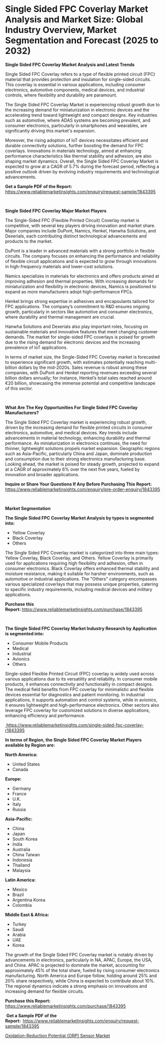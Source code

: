 <p><h1>Single Sided FPC Coverlay Market Analysis and Market Size: Global Industry Overview, Market Segmentation and Forecast (2025 to 2032)</h1></p><p><strong>Single Sided FPC Coverlay Market Analysis and Latest Trends</strong></p>
<p><p>Single Sided FPC Coverlay refers to a type of flexible printed circuit (FPC) material that provides protection and insulation for single-sided circuits. This coverlay is essential in various applications, including consumer electronics, automotive components, medical devices, and industrial controls, where flexibility and durability are paramount. </p><p>The Single Sided FPC Coverlay Market is experiencing robust growth due to the increasing demand for miniaturization in electronic devices and the accelerating trend toward lightweight and compact designs. Key industries such as automotive, where ADAS systems are becoming prevalent, and consumer electronics, particularly in smartphones and wearables, are significantly driving this market's expansion. </p><p>Moreover, the rising adoption of IoT devices necessitates efficient and durable connectivity solutions, further boosting the demand for FPC coverlays. Innovations in materials technology, aimed at enhancing performance characteristics like thermal stability and adhesion, are also shaping market dynamics. Overall, the Single Sided FPC Coverlay Market is expected to grow at a CAGR of 5.7% during the forecast period, reflecting a positive outlook driven by evolving industry requirements and technological advancements.</p></p>
<p><strong>Get a Sample PDF of the Report:&nbsp;</strong> <a href="https://www.reliablemarketinsights.com/enquiry/request-sample/1843395?utm_campaign=3583&utm_medium=2&utm_source=Github&utm_content=ia&utm_term=06042025&utm_id=single-sided-fpc-coverlay">https://www.reliablemarketinsights.com/enquiry/request-sample/1843395</a></p>
<p>&nbsp;</p>
<p><strong>Single Sided FPC Coverlay Major Market Players</strong></p>
<p><p>The Single-Sided FPC (Flexible Printed Circuit) Coverlay market is competitive, with several key players driving innovation and market share. Major companies include DuPont, Namics, Henkel, Hanwha Solutions, and Dexerials, each contributing distinct technological advancements and products to the market.</p><p>DuPont is a leader in advanced materials with a strong portfolio in flexible circuits. The company focuses on enhancing the performance and reliability of flexible circuit applications and is expected to grow through innovations in high-frequency materials and lower-cost solutions. </p><p>Namics specializes in materials for electronics and offers products aimed at improving adhesion and thermal properties. With increasing demands for miniaturization and flexibility in electronic devices, Namics is positioned to expand as more manufacturers adopt high-performance FPCs.</p><p>Henkel brings strong expertise in adhesives and encapsulants tailored for FPC applications. The company’s commitment to R&D ensures ongoing growth, particularly in sectors like automotive and consumer electronics, where durability and thermal management are crucial.</p><p>Hanwha Solutions and Dexerials also play important roles, focusing on sustainable materials and innovative features that meet changing customer demands. The market for single-sided FPC coverlays is poised for growth due to the rising demand for electronic devices and the increasing prevalence of IoT applications.</p><p>In terms of market size, the Single-Sided FPC Coverlay market is forecasted to experience significant growth, with estimates potentially reaching multi-billion dollars by the mid-2020s. Sales revenue is robust among these companies, with DuPont and Henkel reporting revenues exceeding several billion dollars annually; for instance, Henkel’s total sales reached around €20 billion, showcasing the immense potential and competitive landscape of this sector.</p></p>
<p>&nbsp;</p>
<p><strong>What Are The Key Opportunities For Single Sided FPC Coverlay Manufacturers?</strong></p>
<p><p>The Single Sided FPC Coverlay market is experiencing robust growth, driven by the increasing demand for flexible printed circuits in consumer electronics, automotive, and medical devices. Key trends include advancements in material technology, enhancing durability and thermal performance. As miniaturization in electronics continues, the need for thinner, lightweight solutions propels market expansion. Geographic regions such as Asia-Pacific, particularly China and Japan, dominate production and consumption due to their strong electronics manufacturing base. Looking ahead, the market is poised for steady growth, projected to expand at a CAGR of approximately 6% over the next five years, fueled by innovation and broader applications.</p></p>
<p><strong>Inquire or Share Your Questions If Any Before Purchasing This Report:</strong> <a href="https://www.reliablemarketinsights.com/enquiry/pre-order-enquiry/1843395?utm_campaign=3583&utm_medium=2&utm_source=Github&utm_content=ia&utm_term=06042025&utm_id=single-sided-fpc-coverlay">https://www.reliablemarketinsights.com/enquiry/pre-order-enquiry/1843395</a></p>
<p>&nbsp;</p>
<p><strong>Market Segmentation</strong></p>
<p><strong>The Single Sided FPC Coverlay Market Analysis by types is segmented into:</strong></p>
<p><ul><li>Yellow Coverlay</li><li>Black Coverlay</li><li>Others</li></ul></p>
<p><p>The Single Sided FPC Coverlay market is categorized into three main types: Yellow Coverlay, Black Coverlay, and Others. Yellow Coverlay is primarily used for applications requiring high flexibility and adhesion, often in consumer electronics. Black Coverlay offers enhanced thermal stability and moisture resistance, making it suitable for harsher environments, such as automotive or industrial applications. The "Others" category encompasses various specialized coverlays that may possess unique properties, catering to specific industry requirements, including medical devices and military applications.</p></p>
<p><strong>Purchase this Report:&nbsp;</strong><a href="https://www.reliablemarketinsights.com/purchase/1843395?utm_campaign=3583&utm_medium=2&utm_source=Github&utm_content=ia&utm_term=06042025&utm_id=single-sided-fpc-coverlay">https://www.reliablemarketinsights.com/purchase/1843395</a></p>
<p>&nbsp;</p>
<p><strong>The Single Sided FPC Coverlay Market Industry Research by Application is segmented into:</strong></p>
<p><ul><li>Consumer Mobile Products</li><li>Medical</li><li>Industrial</li><li>Avionics</li><li>Others</li></ul></p>
<p><p>Single-sided Flexible Printed Circuit (FPC) coverlay is widely used across various applications due to its versatility and reliability. In consumer mobile products, it enhances connectivity and functionality in compact designs. The medical field benefits from FPC coverlay for minimalistic and flexible devices essential for diagnostics and patient monitoring. In industrial applications, it supports automation and control systems, while in avionics, it ensures lightweight and high-performance electronics. Other sectors also leverage FPC coverlay for customized solutions in diverse applications, enhancing efficiency and performance.</p></p>
<p><a href="https://www.reliablemarketinsights.com/single-sided-fpc-coverlay-r1843395?utm_campaign=3583&utm_medium=2&utm_source=Github&utm_content=ia&utm_term=06042025&utm_id=single-sided-fpc-coverlay">&nbsp;https://www.reliablemarketinsights.com/single-sided-fpc-coverlay-r1843395</a></p>
<p><strong>In terms of Region, the Single Sided FPC Coverlay Market Players available by Region are:</strong></p>
<p>
    <p> <strong> North America: </strong>
        <ul>
            <li>United States</li>
            <li>Canada</li>
        </ul>
        </p> 
    <p> <strong> Europe: </strong>
        <ul>
            <li>Germany</li>
            <li>France</li>
            <li>U.K.</li>
            <li>Italy</li>
            <li>Russia</li>
        </ul>
        </p> 
    <p> <strong> Asia-Pacific: </strong>
        <ul>
            <li>China</li>
            <li>Japan</li>
            <li>South Korea</li>
            <li>India</li>
            <li>Australia</li>
            <li>China Taiwan</li>
            <li>Indonesia</li>
            <li>Thailand</li>
            <li>Malaysia</li>
        </ul>
        </p> 
    <p> <strong> Latin America: </strong>
        <ul>
            <li>Mexico</li>
            <li>Brazil</li>
            <li>Argentina Korea</li>
            <li>Colombia</li>
        </ul>
        </p> 
    <p> <strong> Middle East & Africa: </strong>
        <ul>
            <li>Turkey</li>
            <li>Saudi</li>
            <li>Arabia</li>
            <li>UAE</li>
            <li>Korea</li>
        </ul>
    </p>
    </p>
<p><p>The growth of the Single Sided FPC Coverlay market is notably driven by advancements in electronics, particularly in NA, APAC, Europe, the USA, and China. APAC is projected to dominate the market, accounting for approximately 45% of the total share, fueled by rising consumer electronics manufacturing. North America and Europe follow, holding around 25% and 20% share respectively, while China is expected to contribute about 10%. The regional dynamics indicate a strong emphasis on innovations and increasing demand for flexible circuits.</p></p>
<p><strong>Purchase this Report: </strong><a href="https://www.reliablemarketinsights.com/purchase/1843395?utm_campaign=3583&utm_medium=2&utm_source=Github&utm_content=ia&utm_term=06042025&utm_id=single-sided-fpc-coverlay">https://www.reliablemarketinsights.com/purchase/1843395</a></p>
<p>&nbsp;<strong>Get a Sample PDF of the Report:&nbsp;&nbsp;</strong><a href="https://www.reliablemarketinsights.com/enquiry/request-sample/1843395?utm_campaign=3583&utm_medium=2&utm_source=Github&utm_content=ia&utm_term=06042025&utm_id=single-sided-fpc-coverlay">https://www.reliablemarketinsights.com/enquiry/request-sample/1843395</a></p>
<p><strong></strong></p>
<p><p><a href="https://github.com/tineamonaya/Market-Research-Report-List-1/blob/main/oxidation-reduction-potential-orp-sensor-market.md?utm_campaign=3583&utm_medium=2&utm_source=Github&utm_content=ia&utm_term=06042025&utm_id=single-sided-fpc-coverlay">Oxidation-Reduction Potential (ORP) Sensor Market</a></p></p>